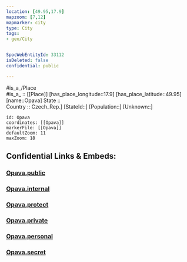 ```yaml
---
location: [49.95,17.9] 
mapzoom: [7,12] 
mapmarker: city 
type: City
tags:
- geo/City


SpocWebEntityId: 33112
isDeleted: false
confidential: public

---
```

#is_a_/Place  
#is_a_ :: [[Place]] 
[has_place_longitude::17.9] 
[has_place_latitude::49.95] 
[name::Opava] 
State ::  
Country :: Czech_Rep.] 
[StateId::] 
[Population::] 
[Unknown::] 


```leaflet
id: Opava
coordinates: [[Opava]] 
markerFile: [[Opava]] 
defaultZoom: 11 
maxZoom: 18
```


## Confidential Links & Embeds: 

### [Opava.public](/_public/\Earth\Continent\Europe\Europe~Central\Czech_Republic\regions~Czech_Republic\Moravskoslezský\CityOpava.public.md) 

### [Opava.internal](/_internal/\Earth\Continent\Europe\Europe~Central\Czech_Republic\regions~Czech_Republic\Moravskoslezský\CityOpava.internal.md) 

### [Opava.protect](/_protect/\Earth\Continent\Europe\Europe~Central\Czech_Republic\regions~Czech_Republic\Moravskoslezský\CityOpava.protect.md) 

### [Opava.private](/_private/\Earth\Continent\Europe\Europe~Central\Czech_Republic\regions~Czech_Republic\Moravskoslezský\CityOpava.private.md) 

### [Opava.personal](/_personal/\Earth\Continent\Europe\Europe~Central\Czech_Republic\regions~Czech_Republic\Moravskoslezský\CityOpava.personal.md) 

### [Opava.secret](/_secret/\Earth\Continent\Europe\Europe~Central\Czech_Republic\regions~Czech_Republic\Moravskoslezský\CityOpava.secret.md)

